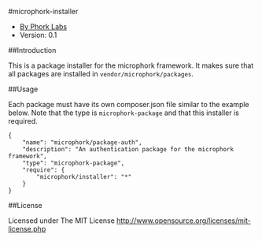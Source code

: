 #microphork-installer

* [By Phork Labs](http://phorklabs.com/)
* Version: 0.1


##Introduction

This is a package installer for the microphork framework. It makes sure that all packages are installed in `vendor/microphork/packages`.


##Usage

Each package must have its own composer.json file similar to the example below. Note that the type is `microphork-package` and that this installer is required.

```
{
    "name": "microphork/package-auth",
    "description": "An authentication package for the microphork framework",
    "type": "microphork-package",
    "require": {
        "microphork/installer": "*"
    }
}
```


##License

Licensed under The MIT License
<http://www.opensource.org/licenses/mit-license.php>